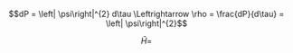 $$dP = \left| \psi\right|^{2} d\tau \Leftrightarrow \rho = \frac{dP}{d\tau} = \left| \psi\right|^{2}$$

$$\hat{H} = $$